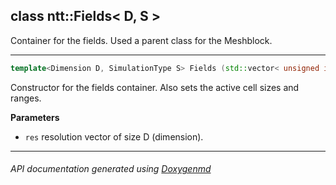 ## class ntt::Fields< D, S >

Container for the fields. Used a parent class for the Meshblock.  

---

```c++
template<Dimension D, SimulationType S> Fields (std::vector< unsigned int > res)
```
Constructor for the fields container. Also sets the active cell sizes and ranges. 

**Parameters**
- `res` resolution vector of size D (dimension). 

---

###### API documentation generated using [Doxygenmd](https://github.com/d99kris/doxygenmd)

